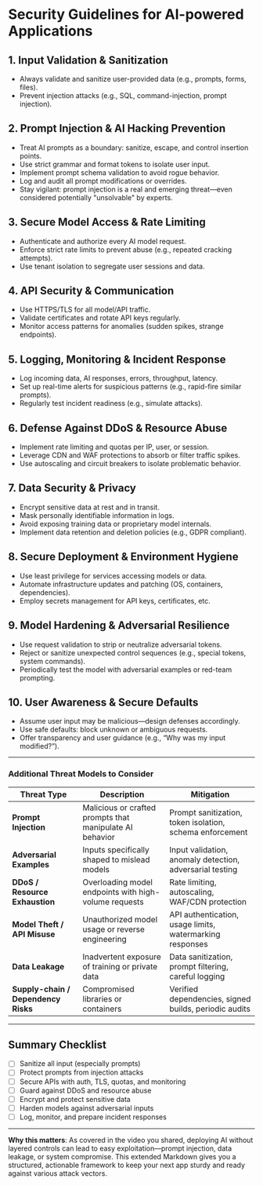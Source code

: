# Security Guidelines for AI-powered Applications

## 1. Input Validation & Sanitization
- Always validate and sanitize user-provided data (e.g., prompts, forms, files).
- Prevent injection attacks (e.g., SQL, command-injection, prompt injection).

## 2. Prompt Injection & AI Hacking Prevention
- Treat AI prompts as a boundary: sanitize, escape, and control insertion points.
- Use strict grammar and format tokens to isolate user input.
- Implement prompt schema validation to avoid rogue behavior.
- Log and audit all prompt modifications or overrides.
- Stay vigilant: prompt injection is a real and emerging threat—even considered potentially "unsolvable" by experts.

## 3. Secure Model Access & Rate Limiting
- Authenticate and authorize every AI model request.
- Enforce strict rate limits to prevent abuse (e.g., repeated cracking attempts).
- Use tenant isolation to segregate user sessions and data.

## 4. API Security & Communication
- Use HTTPS/TLS for all model/API traffic.
- Validate certificates and rotate API keys regularly.
- Monitor access patterns for anomalies (sudden spikes, strange endpoints).

## 5. Logging, Monitoring & Incident Response
- Log incoming data, AI responses, errors, throughput, latency.
- Set up real-time alerts for suspicious patterns (e.g., rapid-fire similar prompts).
- Regularly test incident readiness (e.g., simulate attacks).

## 6. Defense Against DDoS & Resource Abuse
- Implement rate limiting and quotas per IP, user, or session.
- Leverage CDN and WAF protections to absorb or filter traffic spikes.
- Use autoscaling and circuit breakers to isolate problematic behavior.

## 7. Data Security & Privacy
- Encrypt sensitive data at rest and in transit.
- Mask personally identifiable information in logs.
- Avoid exposing training data or proprietary model internals.
- Implement data retention and deletion policies (e.g., GDPR compliant).

## 8. Secure Deployment & Environment Hygiene
- Use least privilege for services accessing models or data.
- Automate infrastructure updates and patching (OS, containers, dependencies).
- Employ secrets management for API keys, certificates, etc.

## 9. Model Hardening & Adversarial Resilience
- Use request validation to strip or neutralize adversarial tokens.
- Reject or sanitize unexpected control sequences (e.g., special tokens, system commands).
- Periodically test the model with adversarial examples or red-team prompting.

## 10. User Awareness & Secure Defaults
- Assume user input may be malicious—design defenses accordingly.
- Use safe defaults: block unknown or ambiguous requests.
- Offer transparency and user guidance (e.g., “Why was my input modified?”).

---

###  Additional Threat Models to Consider

| Threat Type | Description | Mitigation |
|-------------|-------------|------------|
| **Prompt Injection** | Malicious or crafted prompts that manipulate AI behavior | Prompt sanitization, token isolation, schema enforcement |
| **Adversarial Examples** | Inputs specifically shaped to mislead models | Input validation, anomaly detection, adversarial testing |
| **DDoS / Resource Exhaustion** | Overloading model endpoints with high-volume requests | Rate limiting, autoscaling, WAF/CDN protection |
| **Model Theft / API Misuse** | Unauthorized model usage or reverse engineering | API authentication, usage limits, watermarking responses |
| **Data Leakage** | Inadvertent exposure of training or private data | Data sanitization, prompt filtering, careful logging |
| **Supply-chain / Dependency Risks** | Compromised libraries or containers | Verified dependencies, signed builds, periodic audits |

---

##  Summary Checklist
- [ ]  Sanitize all input (especially prompts)
- [ ]  Protect prompts from injection attacks
- [ ]  Secure APIs with auth, TLS, quotas, and monitoring
- [ ]  Guard against DDoS and resource abuse
- [ ]  Encrypt and protect sensitive data
- [ ]  Harden models against adversarial inputs
- [ ]  Log, monitor, and prepare incident responses

---

**Why this matters**: As covered in the video you shared, deploying AI without layered controls can lead to easy exploitation—prompt injection, data leakage, or system compromise. This extended Markdown gives you a structured, actionable framework to keep your next app sturdy and ready against various attack vectors.
